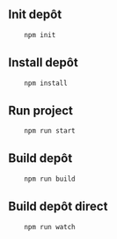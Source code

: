 ## Init depôt

```bash
    npm init
```

## Install depôt

```bash
    npm install
```

## Run project

```bash
    npm run start
```

## Build depôt

```bash
    npm run build
```

## Build depôt direct

```bash
    npm run watch
```